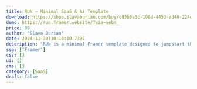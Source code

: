 ```yaml
---
title: RUN — Minimal SaaS & Ai Template
download: https://shop.slavaburian.com/buy/c83b5a3c-198d-4453-ad40-224d67bad2f0
demo: https://run.framer.website/?via=vebn_
price: 99
author: "Slava Burian"
date: 2024-11-30T10:13:10.739Z
description: "RUN is a minimal Framer template designed to jumpstart the website development for your software company, AI startup, fintech startup, tech startup, or any other SaaS business. RUN framer template needs a FramerAuth subscription if you want to use the optional membership subscription feature."
ssg: ["Framer"]
css: []
ui: []
cms: []
category: [SaaS]
draft: false
---
```

